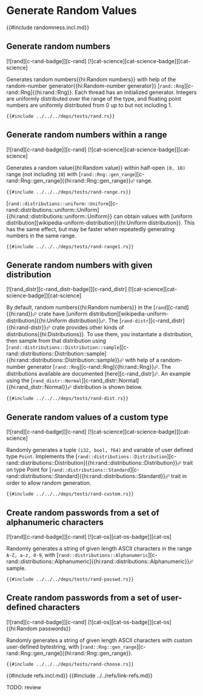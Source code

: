 # Generate Random Values

{{#include randomness.incl.md}}

## Generate random numbers

[![rand][c-rand-badge]][c-rand]  [![cat-science][cat-science-badge]][cat-science]

Generates random numbers{{hi:Random numbers}} with help of the random-number generator{{hi:Random-number generator}} [`rand::Rng`][c-rand::Rng]{{hi:rand::Rng}}. Each thread has an initialized generator. Integers are uniformly distributed over the range of the type, and floating point numbers are uniformly distributed from 0 up to but not including 1.

```rust,editable
{{#include ../../../deps/tests/rand.rs}}
```

## Generate random numbers within a range

[![rand][c-rand-badge]][c-rand]  [![cat-science][cat-science-badge]][cat-science]

Generates a random value{{hi:Random value}} within half-open `[0, 10)` range (not including `10`) with [`rand::Rng::gen_range`][c-rand::Rng::gen_range]{{hi:rand::Rng::gen_range}}⮳ range.

```rust,editable
{{#include ../../../deps/tests/rand-range.rs}}
```

[`rand::distributions::uniform::Uniform`][c-rand::distributions::uniform::Uniform]{{hi:rand::distributions::uniform::Uniform}} can obtain values with [uniform distribution][wikipedia-uniform-distribution]{{hi:Uniform distribution}}. This has the same effect, but may be faster when repeatedly generating numbers in the same range.

```rust,editable
{{#include ../../../deps/tests/rand-range1.rs}}
```

## Generate random numbers with given distribution

[![rand_distr][c-rand_distr-badge]][c-rand_distr]  [![cat-science][cat-science-badge]][cat-science]

By default, random numbers{{hi:Random numbers}} in the [`rand`][c-rand]{{hi:rand}}⮳ crate have [uniform distribution][wikipedia-uniform-distribution]{{hi:Uniform distribution}}⮳. The [`rand-distr`][c-rand_distr]{{hi:rand-distr}}⮳ crate provides other kinds of distributions{{hi:Distributions}}. To use them, you instantiate a distribution, then sample from that distribution using [`rand::distributions::Distribution::sample`][c-rand::distributions::Distribution::sample]{{hi:rand::distributions::Distribution::sample}}⮳ with help of a random-number generator [`rand::Rng`][c-rand::Rng]{{hi:rand::Rng}}⮳. The distributions available are documented [here][c-rand_distr]⮳. An example using the [`rand_distr::Normal`][c-rand_distr::Normal]{{hi:rand_distr::Normal}}⮳ distribution is shown below.

```rust,editable,ignore
{{#include ../../../deps/tests/rand-dist.rs}}
```

## Generate random values of a custom type

[![rand][c-rand-badge]][c-rand]  [![cat-science][cat-science-badge]][cat-science]

Randomly generates a tuple `(i32, bool, f64)` and variable of user defined type `Point`. Implements the [`rand::distributions::Distribution`][c-rand::distributions::Distribution]{{hi:rand::distributions::Distribution}}⮳ trait on type Point for [`rand::distributions::Standard`][c-rand::distributions::Standard]{{hi:rand::distributions::Standard}}⮳ trait in order to allow random generation.

```rust,editable
{{#include ../../../deps/tests/rand-custom.rs}}
```

## Create random passwords from a set of alphanumeric characters

[![rand][c-rand-badge]][c-rand]  [![cat-os][cat-os-badge]][cat-os]

Randomly generates a string of given length ASCII characters in the range `A-Z, a-z, 0-9`, with [`rand::distributions::Alphanumeric`][c-rand::distributions::Alphanumeric]{{hi:rand::distributions::Alphanumeric}}⮳ sample.

```rust,editable
{{#include ../../../deps/tests/rand-passwd.rs}}
```

## Create random passwords from a set of user-defined characters

[![rand][c-rand-badge]][c-rand]  [![cat-os][cat-os-badge]][cat-os] {{hi:Random passwords}}

Randomly generates a string of given length ASCII characters with custom user-defined bytestring, with [`rand::Rng::gen_range`][c-rand::Rng::gen_range]{{hi:rand::Rng::gen_range}}.

```rust,editable
{{#include ../../../deps/tests/rand-choose.rs}}
```

{{#include refs.incl.md}}
{{#include ../../refs/link-refs.md}}

<div class="hidden">
TODO: review
</div>
